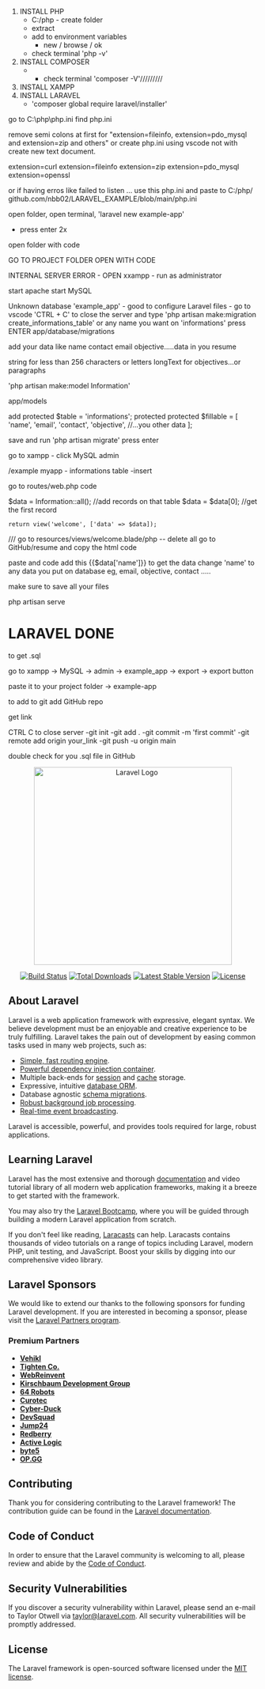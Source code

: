 1. INSTALL PHP
	- C:/php - create folder
	- extract 
	- add to environment variables 
		- new / browse / ok
	- check terminal 'php -v'
2. INSTALL COMPOSER
	- - check terminal 'composer -V'/////////
3. INSTALL XAMPP
4. INSTALL LARAVEL
	- 'composer global require laravel/installer'

go to C:\php\php.ini find php.ini

remove semi colons at first for "extension=fileinfo, extension=pdo_mysql and extension=zip and others" or create php.ini using vscode not with create new text document. 

extension=curl
extension=fileinfo
extension=zip
extension=pdo_mysql
extension=openssl

or if having erros like failed to listen ...
use this php.ini and paste to C:/php/ 
github.com/nbb02/LARAVEL_EXAMPLE/blob/main/php.ini

open folder, open terminal, 'laravel new example-app'
- press enter 2x

open folder with code

GO TO PROJECT FOLDER
OPEN WITH CODE

INTERNAL SERVER ERROR -
OPEN xxampp - run as administrator

start apache
start MySQL

Unknown database 'example_app' - good to configure Laravel files
	- go to vscode
'CTRL + C' to close the server and type 
'php artisan make:migration create_informations_table'
or any name you want on 'informations' press ENTER
app/database/migrations

add your data like name contact email objective.....data in you resume

string for less than 256 characters or letters
longText for objectives...or paragraphs

'php artisan make:model Information'

app/models

add 
protected $table = 'informations';
protected protected $fillable = [
        'name',
        'email',
        'contact',
        'objective',
//...you other data
    ];

save and run 'php artisan migrate' press enter

go to xampp - click MySQL admin

/example myapp - informations table -insert

go to routes/web.php
code 

   $data = Information::all(); //add records on that table
    $data = $data[0]; //get the first record

    return view('welcome', ['data' => $data]);

///
go to resources/views/welcome.blade/php
-- delete all
go to GitHub/resume and copy the html code

paste and code
add this {{$data['name']}} to get the data 
change 'name' to any data you put on database 
eg, email, objective, contact .....

make sure to save all your files

php artisan serve

<h1>LARAVEL DONE</h1>

to get .sql

go to xampp -> MySQL -> admin -> example_app -> export -> export button

paste it to your project folder -> example-app

to add to git add GitHub repo

get link 

CTRL C to close server
-git init
-git add .
-git commit -m 'first commit'
-git remote add origin your_link
-git push -u origin main

double check for you .sql file in GitHub














<p align="center"><a href="https://laravel.com" target="_blank"><img src="https://raw.githubusercontent.com/laravel/art/master/logo-lockup/5%20SVG/2%20CMYK/1%20Full%20Color/laravel-logolockup-cmyk-red.svg" width="400" alt="Laravel Logo"></a></p>

<p align="center">
<a href="https://github.com/laravel/framework/actions"><img src="https://github.com/laravel/framework/workflows/tests/badge.svg" alt="Build Status"></a>
<a href="https://packagist.org/packages/laravel/framework"><img src="https://img.shields.io/packagist/dt/laravel/framework" alt="Total Downloads"></a>
<a href="https://packagist.org/packages/laravel/framework"><img src="https://img.shields.io/packagist/v/laravel/framework" alt="Latest Stable Version"></a>
<a href="https://packagist.org/packages/laravel/framework"><img src="https://img.shields.io/packagist/l/laravel/framework" alt="License"></a>
</p>

## About Laravel

Laravel is a web application framework with expressive, elegant syntax. We believe development must be an enjoyable and creative experience to be truly fulfilling. Laravel takes the pain out of development by easing common tasks used in many web projects, such as:

- [Simple, fast routing engine](https://laravel.com/docs/routing).
- [Powerful dependency injection container](https://laravel.com/docs/container).
- Multiple back-ends for [session](https://laravel.com/docs/session) and [cache](https://laravel.com/docs/cache) storage.
- Expressive, intuitive [database ORM](https://laravel.com/docs/eloquent).
- Database agnostic [schema migrations](https://laravel.com/docs/migrations).
- [Robust background job processing](https://laravel.com/docs/queues).
- [Real-time event broadcasting](https://laravel.com/docs/broadcasting).

Laravel is accessible, powerful, and provides tools required for large, robust applications.

## Learning Laravel

Laravel has the most extensive and thorough [documentation](https://laravel.com/docs) and video tutorial library of all modern web application frameworks, making it a breeze to get started with the framework.

You may also try the [Laravel Bootcamp](https://bootcamp.laravel.com), where you will be guided through building a modern Laravel application from scratch.

If you don't feel like reading, [Laracasts](https://laracasts.com) can help. Laracasts contains thousands of video tutorials on a range of topics including Laravel, modern PHP, unit testing, and JavaScript. Boost your skills by digging into our comprehensive video library.

## Laravel Sponsors

We would like to extend our thanks to the following sponsors for funding Laravel development. If you are interested in becoming a sponsor, please visit the [Laravel Partners program](https://partners.laravel.com).

### Premium Partners

- **[Vehikl](https://vehikl.com/)**
- **[Tighten Co.](https://tighten.co)**
- **[WebReinvent](https://webreinvent.com/)**
- **[Kirschbaum Development Group](https://kirschbaumdevelopment.com)**
- **[64 Robots](https://64robots.com)**
- **[Curotec](https://www.curotec.com/services/technologies/laravel/)**
- **[Cyber-Duck](https://cyber-duck.co.uk)**
- **[DevSquad](https://devsquad.com/hire-laravel-developers)**
- **[Jump24](https://jump24.co.uk)**
- **[Redberry](https://redberry.international/laravel/)**
- **[Active Logic](https://activelogic.com)**
- **[byte5](https://byte5.de)**
- **[OP.GG](https://op.gg)**

## Contributing

Thank you for considering contributing to the Laravel framework! The contribution guide can be found in the [Laravel documentation](https://laravel.com/docs/contributions).

## Code of Conduct

In order to ensure that the Laravel community is welcoming to all, please review and abide by the [Code of Conduct](https://laravel.com/docs/contributions#code-of-conduct).

## Security Vulnerabilities

If you discover a security vulnerability within Laravel, please send an e-mail to Taylor Otwell via [taylor@laravel.com](mailto:taylor@laravel.com). All security vulnerabilities will be promptly addressed.

## License

The Laravel framework is open-sourced software licensed under the [MIT license](https://opensource.org/licenses/MIT).
